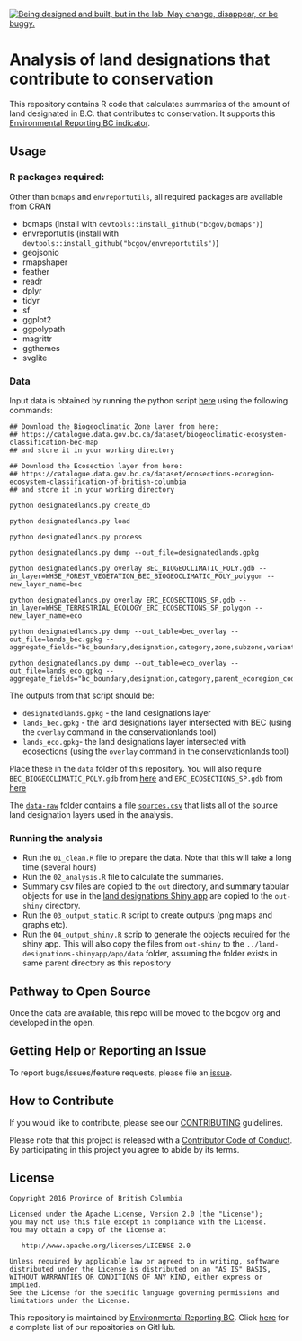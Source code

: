 
<!-- README.md is generated from README.Rmd. Please edit that file -->
<a rel="Exploration" href="https://github.com/BCDevExchange/docs/blob/master/discussion/projectstates.md"><img alt="Being designed and built, but in the lab. May change, disappear, or be buggy." style="border-width:0" src="https://assets.bcdevexchange.org/images/badges/exploration.svg" title="Being designed and built, but in the lab. May change, disappear, or be buggy." /></a>

Analysis of land designations that contribute to conservation
=============================================================

This repository contains R code that calculates summaries of the amount of land designated in B.C. that contributes to conservation. It supports this [Environmental Reporting BC indicator]().

Usage
-----

### R packages required:

Other than `bcmaps` and `envreportutils`, all required packages are available from CRAN

-   bcmaps (install with `devtools::install_github("bcgov/bcmaps")`)
-   envreportutils (install with `devtools::install_github("bcgov/envreportutils")`)
-   geojsonio
-   rmapshaper
-   feather
-   readr
-   dplyr
-   tidyr
-   sf
-   ggplot2
-   ggpolypath
-   magrittr
-   ggthemes
-   svglite

### Data

Input data is obtained by running the python script [here](https://github.com/bcgov/designatedlands) using the following commands:

    ## Download the Biogeoclimatic Zone layer from here: 
    ## https://catalogue.data.gov.bc.ca/dataset/biogeoclimatic-ecosystem-classification-bec-map
    ## and store it in your working directory

    ## Download the Ecosection layer from here: 
    ## https://catalogue.data.gov.bc.ca/dataset/ecosections-ecoregion-ecosystem-classification-of-british-columbia
    ## and store it in your working directory

    python designatedlands.py create_db

    python designatedlands.py load

    python designatedlands.py process

    python designatedlands.py dump --out_file=designatedlands.gpkg

    python designatedlands.py overlay BEC_BIOGEOCLIMATIC_POLY.gdb --in_layer=WHSE_FOREST_VEGETATION_BEC_BIOGEOCLIMATIC_POLY_polygon --new_layer_name=bec

    python designatedlands.py overlay ERC_ECOSECTIONS_SP.gdb --in_layer=WHSE_TERRESTRIAL_ECOLOGY_ERC_ECOSECTIONS_SP_polygon --new_layer_name=eco

    python designatedlands.py dump --out_table=bec_overlay --out_file=lands_bec.gpkg --aggregate_fields="bc_boundary,designation,category,zone,subzone,variant,phase,map_label"

    python designatedlands.py dump --out_table=eco_overlay --out_file=lands_eco.gpkg --aggregate_fields="bc_boundary,designation,category,parent_ecoregion_code,ecosection_code,ecosection_name"

The outputs from that script should be:

-   `designatedlands.gpkg` - the land designations layer
-   `lands_bec.gpkg` - the land designations layer intersected with BEC (using the `overlay` command in the conservationlands tool)
-   `lands_eco.gpkg`- the land designations layer intersected with ecosections (using the `overlay` command in the conservationlands tool)

Place these in the `data` folder of this repository. You will also require `BEC_BIOGEOCLIMATIC_POLY.gdb` from [here](https://catalogue.data.gov.bc.ca/dataset/biogeoclimatic-ecosystem-classification-bec-map) and `ERC_ECOSECTIONS_SP.gdb` from [here](https://catalogue.data.gov.bc.ca/dataset/ecosections-ecoregion-ecosystem-classification-of-british-columbia)

The [`data-raw`](data-raw) folder contains a file [`sources.csv`](data-raw/sources.csv) that lists all of the source land designation layers used in the analysis.

### Running the analysis

-   Run the `01_clean.R` file to prepare the data. Note that this will take a long time (several hours)
-   Run the `02_analysis.R` file to calculate the summaries.
-   Summary csv files are copied to the `out` directory, and summary tabular objects for use in the [land designations Shiny app](https://github.com/bcgov/land-designations-shinyapp) are copied to the `out-shiny` directory.
-   Run the `03_output_static.R` script to create outputs (png maps and graphs etc).
-   Run the `04_output_shiny.R` scrip to generate the objects required for the shiny app. This will also copy the files from `out-shiny` to the `../land-designations-shinyapp/app/data` folder, assuming the folder exists in same parent directory as this repository

Pathway to Open Source
----------------------

Once the data are available, this repo will be moved to the bcgov org and developed in the open.

Getting Help or Reporting an Issue
----------------------------------

To report bugs/issues/feature requests, please file an [issue](https://github.com/bcgov-c/land-designations-indicator/issues/).

How to Contribute
-----------------

If you would like to contribute, please see our [CONTRIBUTING](CONTRIBUTING.md) guidelines.

Please note that this project is released with a [Contributor Code of Conduct](CODE_OF_CONDUCT.md). By participating in this project you agree to abide by its terms.

License
-------

    Copyright 2016 Province of British Columbia

    Licensed under the Apache License, Version 2.0 (the "License");
    you may not use this file except in compliance with the License.
    You may obtain a copy of the License at 

       http://www.apache.org/licenses/LICENSE-2.0

    Unless required by applicable law or agreed to in writing, software
    distributed under the License is distributed on an "AS IS" BASIS,
    WITHOUT WARRANTIES OR CONDITIONS OF ANY KIND, either express or implied.
    See the License for the specific language governing permissions and
    limitations under the License.

This repository is maintained by [Environmental Reporting BC](http://www2.gov.bc.ca/gov/content?id=FF80E0B985F245CEA62808414D78C41B). Click [here](https://github.com/bcgov/EnvReportBC-RepoList) for a complete list of our repositories on GitHub.
